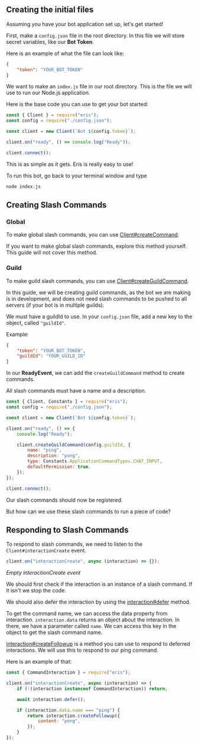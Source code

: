 ## Creating the initial files

Assuming you have your bot application set up, let's get started!

First, make a `config.json` file in the root directory. In this file we will store secret variables, like our **Bot Token**.

Here is an example of what the file can look like:

```json
{
    "token": "YOUR_BOT_TOKEN"
}
```

We want to make an `index.js` file in our root directory. This is the file we will use to run our Node.js application.

Here is the base code you can use to get your bot started:

```js
const { Client } = require("eris");
const config = require("./config.json");

const client = new Client(`Bot ${config.token}`);

client.on("ready", () => console.log("Ready"));

client.connect();
```

This is as simple as it gets. Eris is really easy to use!

To run this bot, go back to your terminal window and type

```bash
node index.js
```

## Creating Slash Commands

### Global

To make global slash commands, you can use [Client#createCommand](https://abal.moe/Eris/docs/0.16.1/Client#method-createCommand).

If you want to make global slash commands, explore this method yourself. This guide will not cover this method.

### Guild

To make guild slash commands, you can use [Client#createGuildCommand](https://abal.moe/Eris/docs/0.16.1/Client#method-createGuildCommand).

In this guide, we will be creating guild commands, as the bot we are making is in development, and does not need slash commands to be pushed to all servers (if your bot is in multiple guilds).

We must have a guildId to use. In your `config.json` file, add a new key to the object, called `"guildId"`.

Example:

```json
{
    "token": "YOUR_BOT_TOKEN",
    "guildId": "YOUR_GUILD_ID"
}
```

In our **ReadyEvent**, we can add the `createGuildCommand` method to create commands.

All slash commands must have a name and a description.

```js
const { Client, Constants } = require("eris");
const config = require("./config.json");

const client = new Client(`Bot ${config.token}`);

client.on("ready", () => {
    console.log("Ready");

    client.createGuildCommand(config.guildId, {
        name: "ping",
        description: "pong",
        type: Constants.ApplicationCommandTypes.CHAT_INPUT,
        defaultPermission: true,
    });
});

client.connect();
```

Our slash commands should now be registered.

But how can we use these slash commands to run a piece of code?

## Responding to Slash Commands

To respond to slash commands, we need to listen to the `Client#interactionCreate` event.

```js
client.on("interactionCreate", async (interaction) => {});
```

_Empty interactionCreate event_

We should first check if the interaction is an instance of a slash command. If it isn't we stop the code.

We should also defer the interaction by using the [interaction#defer](https://abal.moe/Eris/docs/0.16.1/CommandInteraction#method-defer) method.

To get the command name, we can access the data property from interaction. `interaction.data` returns an object about the interaction. In there, we have a parameter called `name`. We can access this key in the object to get the slash command name.

[interaction#createFollowup](https://abal.moe/Eris/docs/0.16.1/CommandInteraction#method-createFollowup) is a method you can use to respond to deferred interactions. We will use this to respond to our ping command.

Here is an example of that:

```js
const { CommandInteraction } = require("eris");

client.on("interactionCreate", async (interaction) => {
    if (!(interaction instanceof CommandInteraction)) return;

    await interaction.defer();

    if (interaction.data.name === "ping") {
        return interaction.createFollowup({
            content: "pong",
        });
    }
});
```
